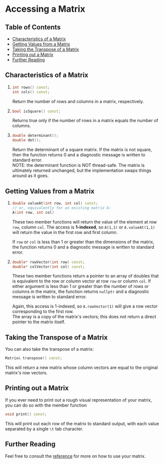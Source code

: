 # Accessing a Matrix <!-- omit in toc -->

## Table of Contents <!-- omit in toc -->

- [Characteristics of a Matrix](#characteristics-of-a-matrix)
- [Getting Values from a Matrix](#getting-values-from-a-matrix)
- [Taking the Transpose of a Matrix](#taking-the-transpose-of-a-matrix)
- [Printing out a Matrix](#printing-out-a-matrix)
- [Further Reading](#further-reading)

## Characteristics of a Matrix

1. ```C++
   int rows() const;
   int cols() const;
   ```

   Return the number of rows and columns in a matrix, respectively.

2. ```C++
   bool isSquare() const;
   ```

   Returns true only if the number of rows in a matrix equals the number of columns.

3. ```C++
   double determinant();
   double det();
   ```

   Return the determinant of a square matrix. If the matrix is not square, then the function returns 0 and a diagnostic message is written to standard error.  
   NOTE: the determinant function is NOT thread-safe. The matrix is ultimately returned unchanged, but the implementation swaps things around as it goes.

## Getting Values from a Matrix

1. ```C++
   double valueAt(int row, int col) const;
   // or, equivalently for an existing matrix A:
   A(int row, int col)
   ```

   These two member functions will return the value of the element at row `row`, column `col`. The access is **1-indexed**, so `A(1,1)` or `A.valueAt(1,1)` will return the value in the first row and first column.

   If `row` or `col` is less than 1 or greater than the dimensions of the matrix, the function returns 0 and a diagnostic message is written to standard error.

2. ```C++
   double* rowVector(int row) const;
   double* colVector(int col) const;
   ```

   These two member functions return a pointer to an array of doubles that is equivalent to the row or column vector at row `row` or column `col`. If either argument is less than 1 or greater than the number of rows or columns in the matrix, the function returns `nullptr` and a diagnostic message is written to standard error.

   Again, this access is 1-indexed, so `A.rowVector(1)` will give a row vector corresponding to the first row.  
   The array is a copy of the matrix's vectors; this does not return a direct pointer to the matrix itself.

## Taking the Transpose of a Matrix

You can also take the transpose of a matrix:

```C++
Matrix& transpose() const;
```

This will return a new matrix whose column vectors are equal to the original matrix's row vectors.

## Printing out a Matrix

If you ever need to print out a rough visual representation of your matrix, you can do so with the member function

```C++
void print() const;
```

This will print out each row of the matrix to standard output, with each value separated by a single `\t` tab character.

## Further Reading

Feel free to consult the [reference](README.md) for more on how to use your matrix.
